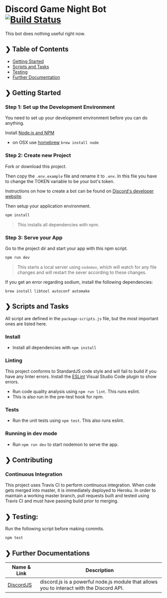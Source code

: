 # Discord Game Night Bot [![Build Status](https://travis-ci.com/dennischen0/game-night-bot.svg?branch=master)](https://travis-ci.com/dennischen0/game-night-bot)

This bot does nothing useful right now.

## ❯ Table of Contents

- [Getting Started](#-getting-started)
- [Scripts and Tasks](#-scripts-and-tasks)
- [Testing](#-testing)
- [Further Documentation](#-further-documentations)

## ❯ Getting Started

### Step 1: Set up the Development Environment

You need to set up your development environment before you can do anything.

Install [Node.js and NPM](https://nodejs.org/en/download/)

- on OSX use [homebrew](http://brew.sh) `brew install node`

### Step 2: Create new Project

Fork or download this project.

Then copy the `.env.example` file and rename it to `.env`. In this file you have to change the TOKEN variable to be your bot's token.

Instructions on how to create a bot can be found on [Discord's developer website](https://discord.com/developers/applications).

Then setup your application environment.

```bash
npm install
```

> This installs all dependencies with npm.

### Step 3: Serve your App

Go to the project dir and start your app with this npm script.

```bash
npm run dev
```

> This starts a local server using `nodemon`, which will watch for any file changes and will restart the sever according to these changes.

If you get an error regarding sodium, install the following dependencies:

```
brew install libtool autoconf automake
```

## ❯ Scripts and Tasks

All script are defined in the `package-scripts.js` file, but the most important ones are listed here.

### Install

- Install all dependencies with `npm install`

### Linting

This project conforms to StandardJS code style and will fail to build if you have any linter errors. Install the [ESLint](https://marketplace.visualstudio.com/items?itemName=dbaeumer.vscode-eslint) Visual Studio Code plugin to show errors.

- Run code quality analysis using `npm run lint`. This runs eslint.
- This is also run in the pre-test hook for npm.

### Tests

- Run the unit tests using `npm test`. This also runs eslint.

### Running in dev mode

- Run `npm run dev` to start nodemon to serve the app.

## ❯ Contributing

### Continuous Integration

This project uses Travis CI to perform continuous integration. When code gets merged into master, it is immediately deployed to Heroku. In order to maintain a working master branch, pull requests built and tested using Travis CI and must have passing build prior to merging.

## ❯ Testing:

Run the following script before making commits.

```
npm test
```

## ❯ Further Documentations

| Name & Link                       | Description                       |
| --------------------------------- | --------------------------------- |
| [DiscordJS](https://discord.js.org/) | discord.js is a powerful node.js module that allows you to interact with the Discord API. |
